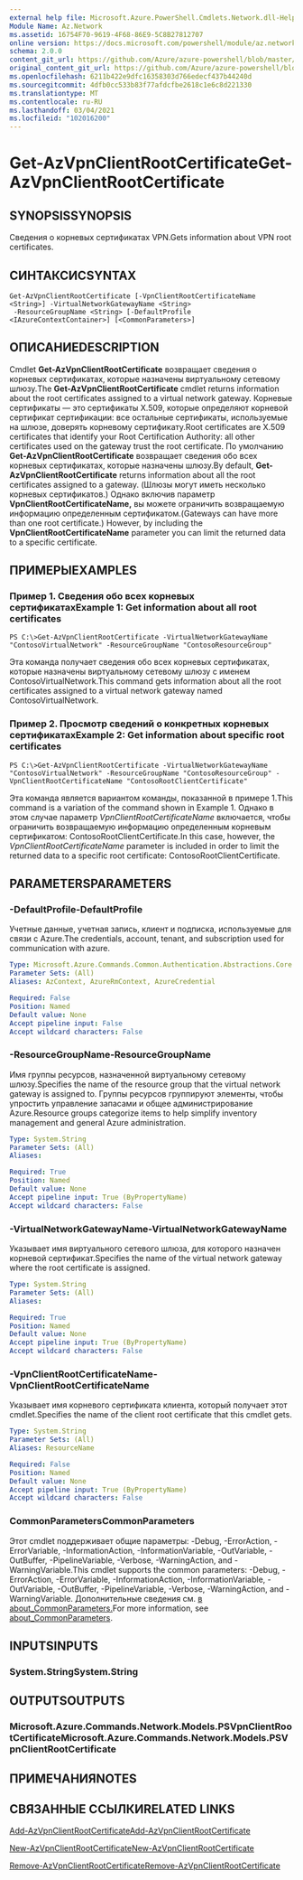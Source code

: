 ```yaml
---
external help file: Microsoft.Azure.PowerShell.Cmdlets.Network.dll-Help.xml
Module Name: Az.Network
ms.assetid: 16754F70-9619-4F68-86E9-5C8B27812707
online version: https://docs.microsoft.com/powershell/module/az.network/get-azvpnclientrootcertificate
schema: 2.0.0
content_git_url: https://github.com/Azure/azure-powershell/blob/master/src/Network/Network/help/Get-AzVpnClientRootCertificate.md
original_content_git_url: https://github.com/Azure/azure-powershell/blob/master/src/Network/Network/help/Get-AzVpnClientRootCertificate.md
ms.openlocfilehash: 6211b422e9dfc16358303d766edecf437b44240d
ms.sourcegitcommit: 4dfb0cc533b83f77afdcfbe2618c1e6c8d221330
ms.translationtype: MT
ms.contentlocale: ru-RU
ms.lasthandoff: 03/04/2021
ms.locfileid: "102016200"
---
```

# <span data-ttu-id="1a6f2-101">Get-AzVpnClientRootCertificate</span><span class="sxs-lookup"><span data-stu-id="1a6f2-101">Get-AzVpnClientRootCertificate</span></span>

## <span data-ttu-id="1a6f2-102">SYNOPSIS</span><span class="sxs-lookup"><span data-stu-id="1a6f2-102">SYNOPSIS</span></span>
<span data-ttu-id="1a6f2-103">Сведения о корневых сертификатах VPN.</span><span class="sxs-lookup"><span data-stu-id="1a6f2-103">Gets information about VPN root certificates.</span></span>

## <span data-ttu-id="1a6f2-104">СИНТАКСИС</span><span class="sxs-lookup"><span data-stu-id="1a6f2-104">SYNTAX</span></span>

```
Get-AzVpnClientRootCertificate [-VpnClientRootCertificateName <String>] -VirtualNetworkGatewayName <String>
 -ResourceGroupName <String> [-DefaultProfile <IAzureContextContainer>] [<CommonParameters>]
```

## <span data-ttu-id="1a6f2-105">ОПИСАНИЕ</span><span class="sxs-lookup"><span data-stu-id="1a6f2-105">DESCRIPTION</span></span>
<span data-ttu-id="1a6f2-106">Cmdlet **Get-AzVpnClientRootCertificate** возвращает сведения о корневых сертификатах, которые назначены виртуальному сетевому шлюзу.</span><span class="sxs-lookup"><span data-stu-id="1a6f2-106">The **Get-AzVpnClientRootCertificate** cmdlet returns information about the root certificates assigned to a virtual network gateway.</span></span>
<span data-ttu-id="1a6f2-107">Корневые сертификаты — это сертификаты X.509, которые определяют корневой сертификат сертификации: все остальные сертификаты, используемые на шлюзе, доверять корневому сертификату.</span><span class="sxs-lookup"><span data-stu-id="1a6f2-107">Root certificates are X.509 certificates that identify your Root Certification Authority: all other certificates used on the gateway trust the root certificate.</span></span>
<span data-ttu-id="1a6f2-108">По умолчанию **Get-AzVpnClientRootCertificate** возвращает сведения обо всех корневых сертификатах, которые назначены шлюзу.</span><span class="sxs-lookup"><span data-stu-id="1a6f2-108">By default, **Get-AzVpnClientRootCertificate** returns information about all the root certificates assigned to a gateway.</span></span>
<span data-ttu-id="1a6f2-109">(Шлюзы могут иметь несколько корневых сертификатов.) Однако включив параметр **VpnClientRootCertificateName,** вы можете ограничить возвращаемую информацию определенным сертификатом.</span><span class="sxs-lookup"><span data-stu-id="1a6f2-109">(Gateways can have more than one root certificate.) However, by including the **VpnClientRootCertificateName** parameter you can limit the returned data to a specific certificate.</span></span>

## <span data-ttu-id="1a6f2-110">ПРИМЕРЫ</span><span class="sxs-lookup"><span data-stu-id="1a6f2-110">EXAMPLES</span></span>

### <span data-ttu-id="1a6f2-111">Пример 1. Сведения обо всех корневых сертификатах</span><span class="sxs-lookup"><span data-stu-id="1a6f2-111">Example 1: Get information about all root certificates</span></span>
```
PS C:\>Get-AzVpnClientRootCertificate -VirtualNetworkGatewayName "ContosoVirtualNetwork" -ResourceGroupName "ContosoResourceGroup"
```

<span data-ttu-id="1a6f2-112">Эта команда получает сведения обо всех корневых сертификатах, которые назначены виртуальному сетевому шлюзу с именем ContosoVirtualNetwork.</span><span class="sxs-lookup"><span data-stu-id="1a6f2-112">This command gets information about all the root certificates assigned to a virtual network gateway named ContosoVirtualNetwork.</span></span>

### <span data-ttu-id="1a6f2-113">Пример 2. Просмотр сведений о конкретных корневых сертификатах</span><span class="sxs-lookup"><span data-stu-id="1a6f2-113">Example 2: Get information about specific root certificates</span></span>
```
PS C:\>Get-AzVpnClientRootCertificate -VirtualNetworkGatewayName "ContosoVirtualNetwork" -ResourceGroupName "ContosoResourceGroup" -VpnClientRootCertificateName "ContosoRootClientCertificate"
```

<span data-ttu-id="1a6f2-114">Эта команда является вариантом команды, показанной в примере 1.</span><span class="sxs-lookup"><span data-stu-id="1a6f2-114">This command is a variation of the command shown in Example 1.</span></span>
<span data-ttu-id="1a6f2-115">Однако в этом случае параметр *VpnClientRootCertificateName* включается, чтобы ограничить возвращаемую информацию определенным корневым сертификатом: ContosoRootClientCertificate.</span><span class="sxs-lookup"><span data-stu-id="1a6f2-115">In this case, however, the *VpnClientRootCertificateName* parameter is included in order to limit the returned data to a specific root certificate: ContosoRootClientCertificate.</span></span>

## <span data-ttu-id="1a6f2-116">PARAMETERS</span><span class="sxs-lookup"><span data-stu-id="1a6f2-116">PARAMETERS</span></span>

### <span data-ttu-id="1a6f2-117">-DefaultProfile</span><span class="sxs-lookup"><span data-stu-id="1a6f2-117">-DefaultProfile</span></span>
<span data-ttu-id="1a6f2-118">Учетные данные, учетная запись, клиент и подписка, используемые для связи с Azure.</span><span class="sxs-lookup"><span data-stu-id="1a6f2-118">The credentials, account, tenant, and subscription used for communication with azure.</span></span>

```yaml
Type: Microsoft.Azure.Commands.Common.Authentication.Abstractions.Core.IAzureContextContainer
Parameter Sets: (All)
Aliases: AzContext, AzureRmContext, AzureCredential

Required: False
Position: Named
Default value: None
Accept pipeline input: False
Accept wildcard characters: False
```

### <span data-ttu-id="1a6f2-119">-ResourceGroupName</span><span class="sxs-lookup"><span data-stu-id="1a6f2-119">-ResourceGroupName</span></span>
<span data-ttu-id="1a6f2-120">Имя группы ресурсов, назначенной виртуальному сетевому шлюзу.</span><span class="sxs-lookup"><span data-stu-id="1a6f2-120">Specifies the name of the resource group that the virtual network gateway is assigned to.</span></span>
<span data-ttu-id="1a6f2-121">Группы ресурсов группируют элементы, чтобы упростить управление запасами и общее администрирование Azure.</span><span class="sxs-lookup"><span data-stu-id="1a6f2-121">Resource groups categorize items to help simplify inventory management and general Azure administration.</span></span>

```yaml
Type: System.String
Parameter Sets: (All)
Aliases:

Required: True
Position: Named
Default value: None
Accept pipeline input: True (ByPropertyName)
Accept wildcard characters: False
```

### <span data-ttu-id="1a6f2-122">-VirtualNetworkGatewayName</span><span class="sxs-lookup"><span data-stu-id="1a6f2-122">-VirtualNetworkGatewayName</span></span>
<span data-ttu-id="1a6f2-123">Указывает имя виртуального сетевого шлюза, для которого назначен корневой сертификат.</span><span class="sxs-lookup"><span data-stu-id="1a6f2-123">Specifies the name of the virtual network gateway where the root certificate is assigned.</span></span>

```yaml
Type: System.String
Parameter Sets: (All)
Aliases:

Required: True
Position: Named
Default value: None
Accept pipeline input: True (ByPropertyName)
Accept wildcard characters: False
```

### <span data-ttu-id="1a6f2-124">-VpnClientRootCertificateName</span><span class="sxs-lookup"><span data-stu-id="1a6f2-124">-VpnClientRootCertificateName</span></span>
<span data-ttu-id="1a6f2-125">Указывает имя корневого сертификата клиента, который получает этот cmdlet.</span><span class="sxs-lookup"><span data-stu-id="1a6f2-125">Specifies the name of the client root certificate that this cmdlet gets.</span></span>

```yaml
Type: System.String
Parameter Sets: (All)
Aliases: ResourceName

Required: False
Position: Named
Default value: None
Accept pipeline input: True (ByPropertyName)
Accept wildcard characters: False
```

### <span data-ttu-id="1a6f2-126">CommonParameters</span><span class="sxs-lookup"><span data-stu-id="1a6f2-126">CommonParameters</span></span>
<span data-ttu-id="1a6f2-127">Этот cmdlet поддерживает общие параметры: -Debug, -ErrorAction, -ErrorVariable, -InformationAction, -InformationVariable, -OutVariable, -OutBuffer, -PipelineVariable, -Verbose, -WarningAction, and -WarningVariable.</span><span class="sxs-lookup"><span data-stu-id="1a6f2-127">This cmdlet supports the common parameters: -Debug, -ErrorAction, -ErrorVariable, -InformationAction, -InformationVariable, -OutVariable, -OutBuffer, -PipelineVariable, -Verbose, -WarningAction, and -WarningVariable.</span></span> <span data-ttu-id="1a6f2-128">Дополнительные сведения см. [в about_CommonParameters.](http://go.microsoft.com/fwlink/?LinkID=113216)</span><span class="sxs-lookup"><span data-stu-id="1a6f2-128">For more information, see [about_CommonParameters](http://go.microsoft.com/fwlink/?LinkID=113216).</span></span>

## <span data-ttu-id="1a6f2-129">INPUTS</span><span class="sxs-lookup"><span data-stu-id="1a6f2-129">INPUTS</span></span>

### <span data-ttu-id="1a6f2-130">System.String</span><span class="sxs-lookup"><span data-stu-id="1a6f2-130">System.String</span></span>

## <span data-ttu-id="1a6f2-131">OUTPUTS</span><span class="sxs-lookup"><span data-stu-id="1a6f2-131">OUTPUTS</span></span>

### <span data-ttu-id="1a6f2-132">Microsoft.Azure.Commands.Network.Models.PSVpnClientRootCertificate</span><span class="sxs-lookup"><span data-stu-id="1a6f2-132">Microsoft.Azure.Commands.Network.Models.PSVpnClientRootCertificate</span></span>

## <span data-ttu-id="1a6f2-133">ПРИМЕЧАНИЯ</span><span class="sxs-lookup"><span data-stu-id="1a6f2-133">NOTES</span></span>

## <span data-ttu-id="1a6f2-134">СВЯЗАННЫЕ ССЫЛКИ</span><span class="sxs-lookup"><span data-stu-id="1a6f2-134">RELATED LINKS</span></span>

[<span data-ttu-id="1a6f2-135">Add-AzVpnClientRootCertificate</span><span class="sxs-lookup"><span data-stu-id="1a6f2-135">Add-AzVpnClientRootCertificate</span></span>](./Add-AzVpnClientRootCertificate.md)

[<span data-ttu-id="1a6f2-136">New-AzVpnClientRootCertificate</span><span class="sxs-lookup"><span data-stu-id="1a6f2-136">New-AzVpnClientRootCertificate</span></span>](./New-AzVpnClientRootCertificate.md)

[<span data-ttu-id="1a6f2-137">Remove-AzVpnClientRootCertificate</span><span class="sxs-lookup"><span data-stu-id="1a6f2-137">Remove-AzVpnClientRootCertificate</span></span>](./Remove-AzVpnClientRootCertificate.md)


